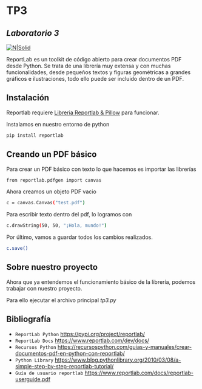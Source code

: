 # TP3
## _Laboratorio 3_

[![N|Solid](https://www.ubp.edu.ar/wp-content/themes/ubp-pmkt/img/logo-ubp.png)](https://www.ubp.edu.ar/)

ReportLab es un toolkit de código abierto para crear documentos PDF desde Python. Se trata de una librería muy extensa y con muchas funcionalidades, desde pequeños textos y figuras geométricas a grandes gráficos e ilustraciones, todo ello puede ser incluido dentro de un PDF. 


## Instalación 

Reportlab requiere [Libreria Reportlab & Pillow](https://pypi.org/project/reportlab/) para funcionar.

Instalamos en nuestro entorno de python

```sh
pip install reportlab
```

## Creando un PDF básico

Para crear un PDF básico con texto lo que hacemos es importar las librerías

```sh
from reportlab.pdfgen import canvas
```

Ahora creamos un objeto PDF vacio

```sh
c = canvas.Canvas("test.pdf")
```

Para escribir texto dentro del pdf, lo logramos con

```sh
c.drawString(50, 50, "¡Hola, mundo!")
```

Por último, vamos a guardar todos los cambios realizados.

```sh
c.save()
```

## Sobre nuestro proyecto
Ahora que ya entendemos el funcionamiento básico de la librería, podemos trabajar con nuestro proyecto.

Para ello ejecutar el archivo principal *tp3.py*

## Bibliografía

- `ReportLab Python` https://pypi.org/project/reportlab/
- `ReportLab Docs` https://www.reportlab.com/dev/docs/
- `Recursos Python` https://recursospython.com/guias-y-manuales/crear-documentos-pdf-en-python-con-reportlab/
- `Python Library` https://www.blog.pythonlibrary.org/2010/03/08/a-simple-step-by-step-reportlab-tutorial/
- `Guía de usuario reportlab` https://www.reportlab.com/docs/reportlab-userguide.pdf



